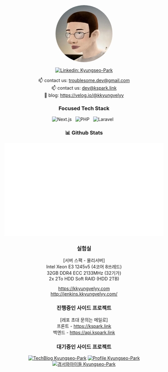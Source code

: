 <div align="center">
  <img src="./images/kyungseo.park.jpg" width="180" style="border-radius: 50%">

[![Linkedin: Kyungseo-Park](https://img.shields.io/badge/-KyungseoPark-blue?style=flat-square&logo=Linkedin&logoColor=white&link=https://www.linkedin.com/in/kyungseo-park-2bb6591a5/)](https://www.linkedin.com/in/kyungseo-park-2bb6591a5/)

📫 contact us: troublesome.dev@gmail.com     
📫 contact us: dev@kspark.link     
:memo: blog: https://velog.io/@kkyungvelyy  
### Focused Tech Stack

![Next.js](https://img.shields.io/badge/-Next.js-black?logo=Next.js&style=social)&nbsp;&nbsp;
![PHP](https://img.shields.io/badge/-PHP-black?logo=PHP&style=social)&nbsp;&nbsp;
![Laravel](https://img.shields.io/badge/-Laravel-black?logo=Laravel&style=social)&nbsp;&nbsp;

### 📊 Github Stats

![Most Used Languages](https://raw.githubusercontent.com/Kyungseo-Park/Kyungseo-Park/output/generated/languages.svg)

<!-- ### 👣 Traces of my life -->

### 실험실
[서버 스팩 - 물리서버]  
Intel Xeon E3 1245v5 (4코어 8쓰레드)  
32GB DDR4 ECC 2133MHz (32기가)  
2x 2To HDD Soft RAID (HDD 2TB)  
  
https://kkyungvelyy.com   
http://jenkins.kkyungvelyy.com/  

### 진행중인 사이드 프로젝트
[레포 초대 문의는 메일로]  
프론트 - https://kspark.link  
백엔드 - https://api.kspark.link  

### 대기중인 사이드 프로젝트

[![TechBlog Kyungseo-Park](https://img.shields.io/badge/Tech%20Blog-000000?style=flat-square&logo=Medium&logoColor=#000000)](https://blog.kkyungvelyy.com)
[![Profile Kyungseo-Park](https://img.shields.io/badge/Portfolio-999999?style=flat-square&logo=The%20Irish%20Times&logoColor=white)](https://profile.kkyungvelyy.com)
[![경서와아이들 Kyungseo-Park](https://img.shields.io/badge/%EA%B2%BD%EC%84%9C%EC%99%80%20%EC%95%84%EC%9D%B4%EB%93%A4-EB2E2C?style=flat-square&logo=Ferrari%20N.V.&logoColor=white)](https://team.kkyungvelyy.com)
